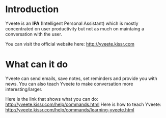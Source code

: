# Introduction

Yveete is an <b>IPA</b> (Intelligent Personal Assistant) which is mostly concentrated on user productivity but not as much on maintaing a conversation with the user. 

You can visit the official website here: <a href="http://yveete.kissr.com" target="_blank">http://yveete.kissr.com</a>

# What can it do

Yveete can send emails, save notes, set reminders and provide you with news. You can also teach Yveete to make conversation more interesting/larger.

Here is the link that shows what you can do: http://yveete.kissr.com/help/commands.html
Here is how to teach Yveete: http://yveete.kissr.com/help/commands/learning-yveete.html
